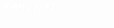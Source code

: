<!DOCTYPE html>
<html lang="en">
<head>
    <meta charset="UTF-8">
    <meta name="viewport" content="width=device-width, initial-scale=1.0">
    <title>Transparent Background</title>
    <style>
        body {
            background-color: transparent;
            color: white; /* Change this to your preferred text color */
        }
    </style>
</head>
<body>
    <h1>IDENT TEXT!!!</h1>
    <p>This is a paragraph with a transparent background.</p>
</body>
</html>
